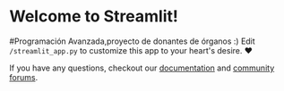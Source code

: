 # Welcome to Streamlit!
#Programación Avanzada,proyecto de donantes de órganos :)
Edit `/streamlit_app.py` to customize this app to your heart's desire. :heart:

If you have any questions, checkout our [documentation](https://docs.streamlit.io) and [community
forums](https://discuss.streamlit.io).
